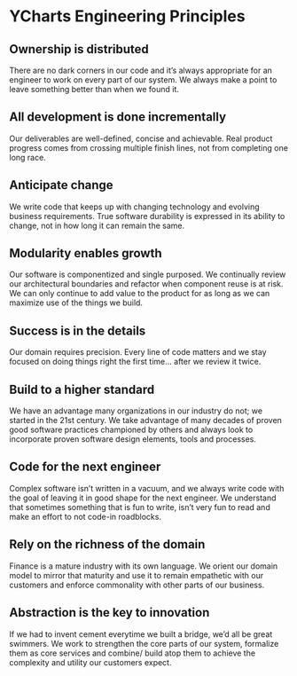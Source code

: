 # YCharts Engineering Principles

## Ownership is distributed
There are no dark corners in our code and it’s always appropriate for an engineer to work on every part of our system. We always make a point to leave something better than when we found it.

## All development is done incrementally
Our deliverables are well-defined, concise and achievable. Real product progress comes from crossing multiple finish lines, not from completing one long race.

## Anticipate change
We write code that keeps up with changing technology and evolving business requirements. True software durability is expressed in its ability to change, not in how long it can remain the same.

## Modularity enables growth
Our software is componentized and single purposed. We continually review our architectural boundaries and refactor when component reuse is at risk. We can only continue to add value to the product for as long as we can maximize use of the things we build.

## Success is in the details
Our domain requires precision. Every line of code matters and we stay focused on doing things right the first time… after we review it twice.

## Build to a higher standard
We have an advantage many organizations in our industry do not; we started in the 21st century. We take advantage of many decades of proven good software practices championed by others and always look to incorporate proven software design elements, tools and processes.

## Code for the next engineer
Complex software isn’t written in a vacuum, and we always write code with the goal of leaving it in good shape for the next engineer. We understand that sometimes something that is fun to write, isn’t very fun to read and make an effort to not code-in roadblocks. 

## Rely on the richness of the domain
Finance is a mature industry with its own language. We orient our domain model to mirror that maturity and use it to remain empathetic with our customers and enforce commonality with other parts of our business.

## Abstraction is the key to innovation
If we had to invent cement everytime we built a bridge, we’d all be great swimmers. We work to strengthen the core parts of our system, formalize them as core services and combine/ build atop them to achieve the complexity and utility our customers expect.